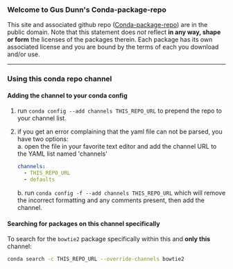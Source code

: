 ### Welcome to Gus Dunn's Conda-package-repo
This site and associated github repo ([Conda-package-repo](https://github.com/xguse/conda-package-repo)) are in the public domain. Note that this statement does _not_ reflect __in any way, shape or form__ the licenses of the packages therein.  Each package has its own associated license and you are bound by the terms of each you download and/or use.

***

### Using this conda repo channel

#### Adding the channel to your conda config

1. run `conda config --add channels THIS_REPO_URL` to prepend the repo to your channel list.
2. if you get an error complaining that the yaml file can not be parsed, you have two options:  
    a. open the file in your favorite text editor and add the channel URL to the YAML list named 'channels'

    ```YAML
    channels:
      - THIS_REPO_URL
      - defaults
    ```  

    b. run `conda config -f --add channels THIS_REPO_URL` which will remove the incorrect formatting and any comments present, then add the channel.


#### Searching for packages on this channel specifically

To search for the `bowtie2` package specifically within this and __only this__ channel:

```bash
conda search -c THIS_REPO_URL --override-channels bowtie2
```
